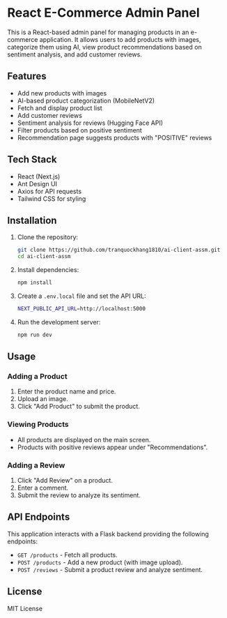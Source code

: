# React E-Commerce Admin Panel

This is a React-based admin panel for managing products in an e-commerce application. It allows users to add products with images, categorize them using AI, view product recommendations based on sentiment analysis, and add customer reviews.

## Features
- Add new products with images
- AI-based product categorization (MobileNetV2)
- Fetch and display product list
- Add customer reviews
- Sentiment analysis for reviews (Hugging Face API)
- Filter products based on positive sentiment
- Recommendation page suggests products with "POSITIVE" reviews

## Tech Stack
- React (Next.js)
- Ant Design UI
- Axios for API requests
- Tailwind CSS for styling

## Installation

1. Clone the repository:
   ```sh
   git clone https://github.com/tranquockhang1810/ai-client-assm.git
   cd ai-client-assm
   ```

2. Install dependencies:
   ```sh
   npm install
   ```

3. Create a `.env.local` file and set the API URL:
   ```sh
   NEXT_PUBLIC_API_URL=http://localhost:5000
   ```

4. Run the development server:
   ```sh
   npm run dev
   ```

## Usage

### Adding a Product
1. Enter the product name and price.
2. Upload an image.
3. Click "Add Product" to submit the product.

### Viewing Products
- All products are displayed on the main screen.
- Products with positive reviews appear under "Recommendations".

### Adding a Review
1. Click "Add Review" on a product.
2. Enter a comment.
3. Submit the review to analyze its sentiment.

## API Endpoints
This application interacts with a Flask backend providing the following endpoints:

- `GET /products` - Fetch all products.
- `POST /products` - Add a new product (with image upload).
- `POST /reviews` - Submit a product review and analyze sentiment.

## License
MIT License

